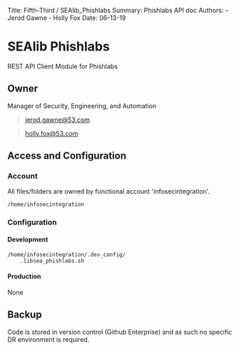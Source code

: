 Title: Fifth-Third / SEAlib_Phishlabs
Summary: Phishlabs API doc
Authors:
	- Jerod Gawne
	- Holly Fox
Date: 06-13-19

# SEAlib Phishlabs
REST API Client Module for Phishlabs

## Owner

Manager of Security, Engineering, and Automation

> jerod.gawne@53.com

> holly.fox@53.com

## Access and Configuration

### Account

All files/folders are owned by functional account 'infosecintegration'.

	/home/infosecintegration

### Configuration

#### Development

	/home/infosecintegration/.dev_config/
		.libsea_phishlabs.sh

#### Production
None

## Backup
Code is stored in version control (Github Enterprise) and as such no specific DR environment is required.
